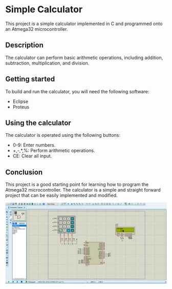# Simple Calculator
This project is a simple calculator implemented in C and programmed onto an Atmega32 microcontroller.

## Description
The calculator can perform basic arithmetic operations, including addition, subtraction, multiplication, and division.

## Getting started
To build and run the calculator, you will need the following software:

- Eclipse
- Proteus

## Using the calculator
The calculator is operated using the following buttons:

- 0-9: Enter numbers.
- +,-,*,%: Perform arithmetic operations.
- CE: Clear all input.

## Conclusion
This project is a good starting point for learning how to program the Atmega32 microcontroller. The calculator is a simple and straight forward project that can be easily implemented and modified.

![alt text](https://github.com/abdullahmaherr/Projects/blob/main/Atmega32/Calculator/SIM/SIM.png)
